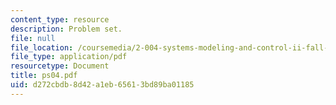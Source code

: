 ```yaml
---
content_type: resource
description: Problem set.
file: null
file_location: /coursemedia/2-004-systems-modeling-and-control-ii-fall-2007/d272cbdb8d42a1eb65613bd89ba01185_ps04.pdf
file_type: application/pdf
resourcetype: Document
title: ps04.pdf
uid: d272cbdb-8d42-a1eb-6561-3bd89ba01185
---
```

